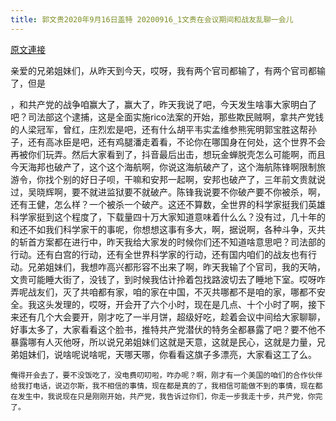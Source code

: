 ```yaml
---
title: 郭文贵2020年9月16日盖特 20200916_1文贵在会议期间和战友乱聊一会儿
---
```


[原文連接](https://gnews.org/ThreadView/53482246)

亲爱的兄弟姐妹们，从昨天到今天，哎呀，我有两个官司都输了，有两个官司都输了，但是

，和共产党的战争咱赢大了，赢大了，昨天我说了吧，今天发生啥事大家明白了吧？司法部这个逮捕，这是全面实施rico法案的开始，那些欺民贼啊，拿共产党钱的人梁冠军，曾红，庄烈宏是吧，还有什么胡平韦实孟维参熊宪明郭宝胜这帮孙子，还有高冰臣是吧，还有鸡腿潘走着看，不论你在哪国身在何处，这个世界不会再被你们玩弄。然后大家看到了，抖音最后出击，想玩金蝉脱壳怎么可能啊，而且今天海邦也破产了，这个这个海航啊，你说这海航破产了，这个海航陈锋啊限制旅游令，你找个别的好日子呗，干嘛和安邦一起啊，安邦也破产了，三年前文贵就说过，吴晓辉啊，要不就进监狱要不就破产。陈锋我说要不你破产要不你被杀，啊，还有王健，怎么样？一个被杀一个破产。这还不算数，全世界的科学家挺我们英雄科学家挺到这个程度了，下载量四十万大家知道意味着什么么？没有过，几十年的和还不如我们科学家干的事呢，你想想这事有多大，啊，据说啊，各种斗争，灭共的斩首方案都在进行中，昨天我给大家发的时候你们还不知道啥意思吧？司法部的行动。还有白宫的行动，还有全世界科学家的行动，还有国内咱们的战友也有行动。兄弟姐妹们，我想咋高兴都形容不出来了啊，昨天我输了个官司，我的天呐，文贵可能睡大街了，没钱了，到时候我估计拎着包找路波切去了睡地下室。哎呀咋弄呢战友们，灭了共咱都有家，咱的家在中国，不灭共哪都不是咱的家，哪都不安全。我这头发理的，哎呀，开会开了六个小时，现在是几点、十个小时了啊，接下来还有几个大会要开，刚才吃了一半月饼，超级好吃，趁着会议中间给大家聊聊，好事太多了，大家看看这个脸书，推特共产党潜伏的特务全都暴露了吧？要不他不暴露哪有人灭他呀，所以说兄弟姐妹们这就是天意，这就是民心，这就是力量，兄弟姐妹们，说啥呢说啥呢，天哪天哪，你看看这旗子多漂亮，大家看这工了么。


    俺得开会去了，要不没饭吃了，没电费叨叨啦，咋办呢？啊，刚才有一个美国的咱们的合作伙伴给我打电话，说迈尔斯，我不相信的事情，现在都是真的了，我相信可能做不到的事情，现在都在发生中，我说现在只是刚刚开始，共产党，我告诉过你们，你走一步我走十步，共产党，你完了。
